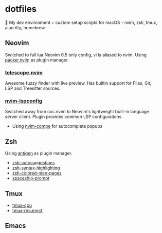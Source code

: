 # dotfiles
🍙 My dev environment + custom setup scripts for macOS - nvim, zsh, tmux, alacritty, homebrew.

## Neovim
Switched to full lua Neovim 0.5 only config, vi is aliased to nvim.
Using [packer.nvim](https://github.com/wbthomason/packer.nvim) as plugin manager.

### [telescope.nvim](https://github.com/nvim-telescope/telescope.nvim)
Awesome fuzzy finder with live preview. Has builtin support for Files, Git, LSP and Treesitter sources.
### [nvim-lspconfig](https://github.com/neovim/nvim-lspconfig)
Switched away from coc.nvim to Neovim's lightweight built-in language server client. Plugin provides common LSP configurations.
- Using [nvim-compe](https://github.com/hrsh7th/nvim-compe) for autocomplete popups

## Zsh
Using [antigen](https://github.com/zsh-users/antigen) as plugin manager.

- [zsh-autosuggestions](https://github.com/zsh-users/zsh-autosuggestions)
- [zsh-syntax-highlighting](https://github.com/zsh-users/zsh-syntax-highlighting)
- [zsh-colored-man-pages](https://github.com/ael-code/zsh-colored-man-pages)
- [spaceship-prompt](https://github.com/denysdovhan/spaceship-prompt)

## Tmux
- [tmux-cpu](https://github.com/tmux-plugins/tmux-cpu)
- [tmux-resurrect](https://github.com/tmux-plugins/tmux-resurrect)


## Emacs

